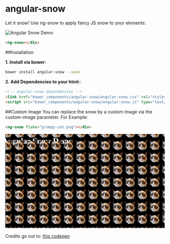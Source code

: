 # angular-snow
Let it snow! Use ng-snow to apply fancy JS snow to your elements:

![Angular Snow Demo](angular-snow-demo.gif)

```html
<ng-snow></div>
```

##Installation

**1. Install via bower**:

```sh
bower install angular-snow --save
```

**2. Add Dependencies to your html:**:

```html
<!-- angular-snow dependencies -->
<link href="bower_components/angular-snow/angular-snow.css" rel="stylesheet" type="text/css"/>
<script src="bower_components/angular-snow/angular-snow.js" type="text/javascript"></script>
```

##Custom Image
You can replace the snow by a custom image via the *custom-image* parameter. For Example:
 
```html
<ng-snow flake="grumpy-cat.png"></div>
```

![Angular Snow Demo](angular-snow-custom.gif)

Credits go out to: [this codepen](http://codepen.io/NickyCDK/pen/AIonk)